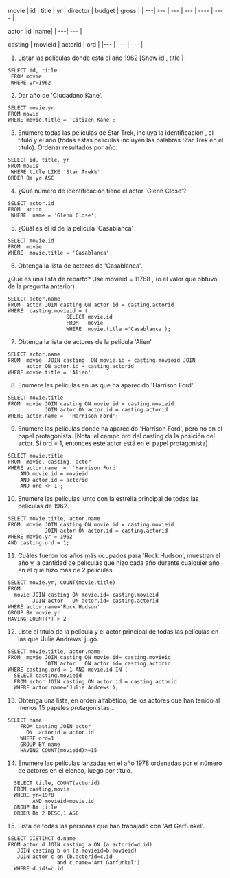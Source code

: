  movie
| id |	title |	yr |	director |	budget	| gross |
| ---|  --- |   --- |   ---   |   ----   |  ----  |


actor
|id	|name|
|  ---|  --- |


casting
| movieid	| actorid |	ord |
|--- | --- | --- |


1. Listar las películas donde está el año 1962 [Show id , title ]
~~~
SELECT id, title
 FROM movie
 WHERE yr=1962
~~~

2. Dar año de 'Ciudadano Kane'.
~~~
SELECT movie.yr
FROM movie
WHERE movie.title = 'Citizen Kane';
~~~

3. Enumere todas las películas de Star Trek, incluya la identificación , el título y el año (todas estas películas incluyen las 
   palabras Star Trek en el título). Ordenar resultados por año.
~~~
SELECT id, title, yr
FROM movie
 WHERE title LIKE 'Star Trek%'
ORDER BY yr ASC
~~~

4. ¿Qué número de identificación tiene el actor 'Glenn Close'?
~~~
SELECT actor.id
FROM  actor
 WHERE  name = 'Glenn Close';
~~~

5. ¿Cuál es el id de la película 'Casablanca'
~~~
SELECT movie.id
FROM  movie
WHERE  movie.title = 'Casablanca';
~~~

6. Obtenga la lista de actores de 'Casablanca'.

¿Qué es una lista de reparto?
Use movieid = 11768 , (o el valor que obtuvo de la pregunta anterior)
~~~
SELECT actor.name
FROM  actor JOIN casting ON actor.id = casting.actorid
WHERE  casting.movieid = (  
                   SELECT movie.id
                   FROM   movie
                   WHERE  movie.title ='Casablanca');
~~~

7. Obtenga la lista de actores de la película 'Alien'
~~~
SELECT actor.name
FROM  movie  JOIN casting  ON movie.id = casting.movieid JOIN
      actor ON actor.id = casting.actorid
WHERE movie.title = 'Alien'
~~~

8. Enumere las películas en las que ha aparecido 'Harrison Ford'
~~~
SELECT movie.title
FROM  movie JOIN casting ON movie.id = casting.movieid 
            JOIN actor ON actor.id = casting.actorid
WHERE actor.name =  'Harrison Ford';
~~~

9. Enumere las películas donde ha aparecido 'Harrison Ford', pero no en el papel protagonista. [Nota: el campo ord del casting da 
   la posición del actor. Si ord = 1, entonces este actor está en el papel protagonista]
~~~
SELECT movie.title
FROM  movie, casting, actor
WHERE actor.name  =  'Harrison Ford' 
    AND movie.id = movieid
    AND actor.id = actorid 
    AND ord <> 1 ;
~~~

10. Enumere las películas junto con la estrella principal de todas las películas de 1962.
~~~
SELECT movie.title, actor.name
FROM  movie JOIN casting ON movie.id = casting.movieid 
            JOIN actor ON actor.id = casting.actorid
WHERE movie.yr = 1962 
AND casting.ord = 1;
~~~

11. Cuáles fueron los años más ocupados para 'Rock Hudson', muestran el año y la cantidad de películas que hizo cada año durante 
    cualquier año en el que hizo más de 2 películas.
~~~
SELECT movie.yr, COUNT(movie.title) 
FROM
  movie JOIN casting ON movie.id= casting.movieid
        JOIN actor   ON actor.id= casting.actorid
WHERE actor.name='Rock Hudson'
GROUP BY movie.yr 
HAVING COUNT(*) > 2
~~~

12. Liste el título de la película y el actor principal de todas las películas en las que 'Julie Andrews' jugó.
~~~
SELECT movie.title, actor.name 
FROM  movie JOIN casting ON movie.id= casting.movieid
            JOIN actor   ON actor.id= casting.actorid
WHERE casting.ord = 1 AND movie.id IN (
  SELECT casting.movieid  
  FROM actor JOIN casting ON actor.id = casting.actorid
  WHERE actor.name='Julie Andrews');
~~~

13. Obtenga una lista, en orden alfabético, de los actores que han tenido al menos 15 papeles protagonistas .
~~~
SELECT name
    FROM casting JOIN actor
      ON  actorid = actor.id
    WHERE ord=1
    GROUP BY name
    HAVING COUNT(movieid)>=15
~~~


14. Enumere las películas lanzadas en el año 1978 ordenadas por el número de actores en el elenco, luego por título.
~~~
  SELECT title, COUNT(actorid)
  FROM casting,movie                
  WHERE yr=1978
        AND movieid=movie.id
  GROUP BY title
  ORDER BY 2 DESC,1 ASC

~~~

15. Lista de todas las personas que han trabajado con 'Art Garfunkel'.
~~~
SELECT DISTINCT d.name
FROM actor d JOIN casting a ON (a.actorid=d.id)
   JOIN casting b on (a.movieid=b.movieid)
   JOIN actor c on (b.actorid=c.id 
                and c.name='Art Garfunkel')
  WHERE d.id!=c.id
~~~
